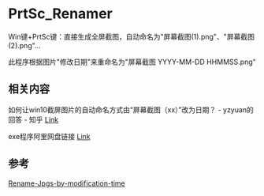 # PrtSc_Renamer

Win键+PrtSc键：直接生成全屏截图，自动命名为"屏幕截图(1).png"、"屏幕截图(2).png"...

此程序根据图片"修改日期"来重命名为"屏幕截图 YYYY-MM-DD HHMMSS.png"

## 相关内容

如何让win10截屏图片的自动命名方式由“屏幕截图（xx）”改为日期？ - yzyuan的回答 - 知乎 [Link](https://www.zhihu.com/question/60356026/answer/2592205941)

exe程序阿里网盘链接 [Link](https://link.zhihu.com/?target=https%3A//www.aliyundrive.com/s/T5tVCXLjjjN)

## 参考

[Rename-Jpgs-by-modification-time](https://github.com/M4hf0d/Rename-Jpgs-by-modification-time)